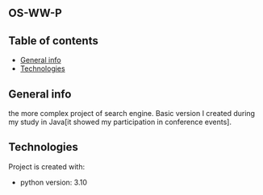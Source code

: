 ## OS-WW-P

## Table of contents
* [General info](#general-info)
* [Technologies](#technologies)

## General info

the more complex project of search engine. Basic version I created during my study in Java[it showed my participation in conference
events].
	
## Technologies
Project is created with:
* python version: 3.10
